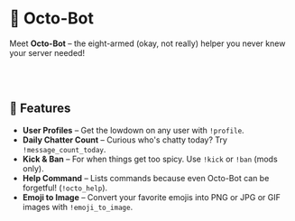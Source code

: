 # 🐙 Octo-Bot
Meet **Octo-Bot** – the eight-armed (okay, not really) helper you never knew your server needed! 

<br /><br />

## 🎩 Features
- **User Profiles** – Get the lowdown on any user with `!profile`. 
- **Daily Chatter Count** – Curious who's chatty today? Try `!message_count_today`.
- **Kick & Ban** – For when things get too spicy. Use `!kick` or `!ban` (mods only).
- **Help Command** – Lists commands because even Octo-Bot can be forgetful! (`!octo_help`).
- **Emoji to Image** – Convert your favorite emojis into PNG or JPG or GIF images with `!emoji_to_image`.
